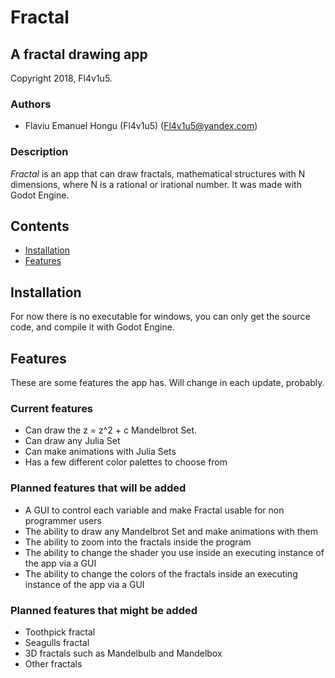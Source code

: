 # Fractal

## A fractal drawing app

Copyright 2018, Fl4v1u5.

### Authors

* Flaviu Emanuel Hongu (Fl4v1u5) (<Fl4v1u5@yandex.com>)

### Description

*Fractal* is an app that can draw fractals, mathematical structures with N dimensions, where N is a rational or irational number. It was made with Godot Engine.

## Contents

* [Installation](#installation)
* [Features](#features)

## Installation

For now there is no executable for windows, you can only get the source code, and compile it with Godot Engine.

## Features

These are some features the app has. Will change in each update, probably.

### Current features

* Can draw the z = z^2 + c Mandelbrot Set.
* Can draw any Julia Set
* Can make animations with Julia Sets
* Has a few different color palettes to choose from

### Planned features that will be added

* A GUI to control each variable and make Fractal usable for non programmer users
* The ability to draw any Mandelbrot Set and make animations with them
* The ability to zoom into the fractals inside the program
* The ability to change the shader you use inside an executing instance of the app via a GUI
* The ability to change the colors of the fractals inside an executing instance of the app via a GUI

### Planned features that might be added

* Toothpick fractal
* Seagulls fractal
* 3D fractals such as Mandelbulb and Mandelbox
* Other fractals